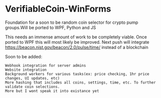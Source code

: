 # VerifiableCoin-WinForms
Foundation for a soon to be random coin selector for crypto pump groups.Will be ported to WPF, Python and JS

This needs an immense amount of work to be completely viable.
Once ported to WPF this will most likely be improved.
Next push will integrate https://beacon.nist.gov/beacon/2.0/pulse/time/ instead of a blockchain

Soon to be added:
  ```Base64 setting export and import
  Webhook integration for server admins
  Website integration
  Background workers for various tasks(ex: price checking, 1hr price changes, UI updates, etc)
  More hashing that includes all coins, settings, time, etc. To further validate coin selections.
  More but I wont speak it into existance yet
